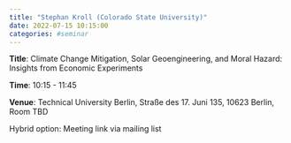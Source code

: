 ```yaml
---
title: "Stephan Kroll (Colorado State University)"
date: 2022-07-15 10:15:00
categories: #seminar
---
```


**Title**: Climate Change Mitigation, Solar Geoengineering, and Moral Hazard: Insights from Economic Experiments  

**Time**: 10:15 - 11:45  

**Venue**: Technical University Berlin, Straße des 17. Juni 135, 10623 Berlin, Room TBD  

Hybrid option: Meeting link via mailing list
